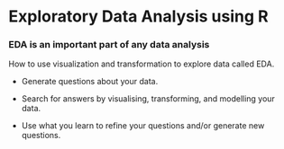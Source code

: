 # Exploratory Data Analysis using R
### EDA is an important part of any data analysis
How to use visualization and transformation to explore data called EDA.

- Generate questions about your data.

- Search for answers by visualising, transforming, and modelling your data.

- Use what you learn to refine your questions and/or generate new questions.
